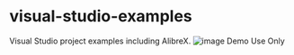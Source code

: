 # visual-studio-examples
Visual Studio project examples including AlibreX.
![image](https://github.com/Testbed-for-Alibre-Design/visual-studio-examples/assets/5302428/57e6fad9-6b32-468b-9e7e-6ee980dec83d)
Demo Use Only
